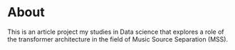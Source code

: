 # About
This is an article project my studies in Data science that explores a role of the transformer architecture in the field of Music Source Separation (MSS). 
